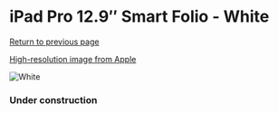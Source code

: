 # iPad Pro 12.9″ Smart Folio - White

[Return to previous page](/ipad_pro4)

[High-resolution image from Apple](https://store.storeimages.cdn-apple.com/8756/as-images.apple.com/is/MXT82?wid=4500&hei=4500&fmt=png)

<div style="width: 384px"><img src="/everypreview/MXT82.png" alt="White"></div>

### Under construction
